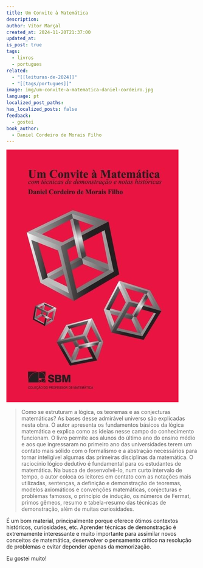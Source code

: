 ```yaml
---
title: Um Convite à Matemática
description: 
author: Vítor Marçal
created_at: 2024-11-20T21:37:00
updated_at: 
is_post: true
tags:
  - livros
  - portugues
related:
  - "[[leituras-de-2024]]"
  - "[[tags/portugues]]"
image: img/um-convite-a-matematica-daniel-cordeiro.jpg
language: pt
localized_post_paths: 
has_localized_posts: false
feedback:
  - gostei
book_author:
  - Daniel Cordeiro de Morais Filho
---
```


![um-convite-a-matematica-daniel-cordeiro](img/um-convite-a-matematica-daniel-cordeiro.jpg)

> Como se estruturam a lógica, os teoremas e as conjecturas matemáticas? As bases desse admirável universo são explicadas nesta obra. O autor apresenta os fundamentos básicos da lógica matemática e explica como as ideias nesse campo do conhecimento funcionam. O livro permite aos alunos do último ano do ensino médio e aos que ingressaram no primeiro ano das universidades terem um contato mais sólido com o formalismo e a abstração necessários para tornar inteligível algumas das primeiras disciplinas da matemática.
> O raciocínio lógico dedutivo é fundamental para os estudantes de matemática. Na busca de desenvolvê-lo, num curto intervalo de tempo, o autor coloca os leitores em contato com as notações mais utilizadas, sentenças, a definição e demonstração de teoremas, modelos axiomáticos e convenções matemáticas, conjecturas e problemas famosos, o princípio de indução, os números de Fermat, primos gêmeos, resumo e tabela-resumo das técnicas de demonstração, além de muitas curiosidades.

É um bom material, principalmente porque oferece ótimos contextos históricos, curiosidades, etc. Aprender técnicas de demonstração é extremamente interessante e muito importante para assimilar novos conceitos de matemática, desenvolver o pensamento crítico na resolução de problemas e evitar depender apenas da memorização.

Eu gostei muito!